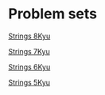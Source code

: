 # Problem sets

[Strings 8Kyu](https://www.codewars.com/collections/rust-dsa-string-8kyu)

[Strings 7Kyu](https://www.codewars.com/collections/rust-dsa-string-7kyu)

[Strings 6Kyu](https://www.codewars.com/collections/rust-dsa-string-6kyu)

[Strings 5Kyu](https://www.codewars.com/collections/rust-dsa-string-5kyu)